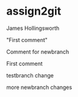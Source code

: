 # assign2git
James Hollingsworth

"First comment"

Comment for newbranch

First comment

testbranch change

more newbranch changes
